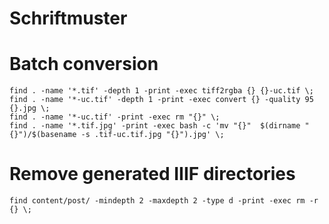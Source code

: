 Schriftmuster
=============

# Batch conversion

```
find . -name '*.tif' -depth 1 -print -exec tiff2rgba {} {}-uc.tif \;
find . -name '*-uc.tif' -depth 1 -print -exec convert {} -quality 95 {}.jpg \;
find . -name '*-uc.tif' -print -exec rm "{}" \;
find . -name '*.tif.jpg' -print -exec bash -c 'mv "{}"  $(dirname "{}")/$(basename -s .tif-uc.tif.jpg "{}").jpg' \;
```

# Remove generated IIIF directories

```
find content/post/ -mindepth 2 -maxdepth 2 -type d -print -exec rm -r {} \;
```
